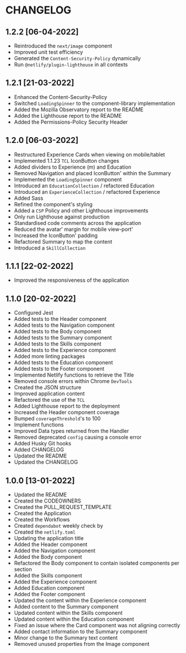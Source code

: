 # CHANGELOG

## 1.2.2 [06-04-2022]

- Reintroduced the `next/image` component
- Improved unit test efficiency
- Generated the `Content-Security-Policy` dynamically
- Run `@netlify/plugin-lighthouse` in all contexts

## 1.2.1 [21-03-2022]

- Enhanced the Content-Security-Policy
- Switched `LoadingSpinner` to the component-library implementation
- Added the Mozilla Observatory report to the README
- Added the Lighthouse report to the README
- Added the Permissions-Policy Security Header

## 1.2.0 [06-03-2022]

- Restructured Experience Cards when viewing on mobile/tablet
- Implemented 1.1.23 `TCL` IconButton changes
- Added dividers to Experience (m) and Education
- Removed Navigation and placed IconButton' within the Summary
- Implemented the `LoadingSpinner` component
- Introduced an `EducationCollection` / refactored Education
- Introduced an `ExperienceCollection` / refactored Experience
- Added Sass
- Refined the component's styling
- Added a `CSP` Policy and other Lighthouse improvements
- Only run Lighthouse against production
- Standardised code comments across the application
- Reduced the avatar' margin for mobile view-port'
- Increased the IconButton' padding
- Refactored Summary to map the content
- Introduced a `SkillCollection`

## 1.1.1 [22-02-2022]

- Improved the responsiveness of the application

## 1.1.0 [20-02-2022]

- Configured Jest
- Added tests to the Header component
- Added tests to the Navigation component
- Added tests to the Body component
- Added tests to the Summary component
- Added tests to the Skills component
- Added tests to the Experience component
- Added more linting packages
- Added tests to the Education component
- Added tests to the Footer component
- Implemented Netlify functions to retrieve the Title
- Removed console errors within Chrome `DevTools`
- Created the JSON structure
- Improved application content
- Refactored the use of the `TCL`
- Added Lighthouse report to the deployment
- Increased the Header component coverage
- Bumped `coverageThreshold`'s to 100
- Implement functions
- Improved Data types returned from the Handler
- Removed deprecated `config` causing a console error
- Added Husky Git hooks
- Added CHANGELOG
- Updated the README
- Updated the CHANGELOG

## 1.0.0 [13-01-2022]

- Updated the README
- Created the CODEOWNERS
- Created the PULL_REQUEST_TEMPLATE
- Created the Application
- Created the Workflows
- Created `dependabot` weekly check by
- Created the `netlify.toml`
- Updating the application title
- Added the Header component
- Added the Navigation component
- Added the Body component
- Refactored the Body component to contain isolated components per section
- Added the Skills component
- Added the Experience component
- Added Education component
- Added the Footer component
- Updated the content within the Experience component
- Added content to the Summary component
- Updated content within the Skills component
- Updated content within the Education component
- Fixed an issue where the Card component was not aligning correctly
- Added contact information to the Summary component
- Minor change to the Summary text content
- Removed unused properties from the Image component

